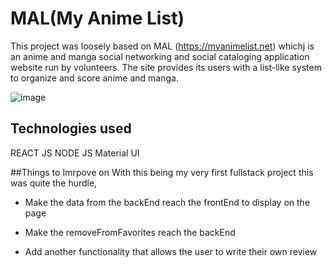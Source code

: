 # MAL(My Anime List)

This project was loosely based on MAL (https://myanimelist.net) whichj is an anime and manga social networking and social cataloging application website run by volunteers. The site provides its users with a list-like system to organize and score anime and manga.

![image](https://user-images.githubusercontent.com/106111818/202463601-9e708cff-0c4e-4dae-bb0f-90a2b1a4f42c.png)


## Technologies used
REACT JS
NODE JS
Material UI 


##Things to Imrpove on
With this being my very first fullstack project this was quite the hurdle, 

- Make the data from the backEnd reach the frontEnd to display on the page

- Make the removeFromFavorites reach the backEnd

- Add another functionality that allows the user to write their own review

